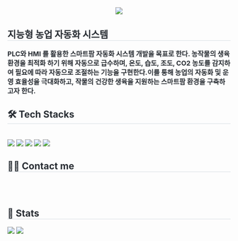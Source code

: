 <div align= "center">
    <img src="https://capsule-render.vercel.app/api?type=waving&color=gradient&height=180&text=cocofarm&animation=twinkling&fontColor=d4f0d1&fontSize=90" />
    </div>
    <div style="text-align: left;"> 
    <h2 style="border-bottom: 1px solid #d8dee4; color: #282d33;"> 지능형 농업 자동화 시스템 </h2>  
    <div style="font-weight: 700; font-size: 15px; text-align: left; color: #282d33;"> PLC와 HMI 를 활용한 스마트팜 자동화 시스템 개발을 목표로 한다. </li></li>농작물의 생육 환경을 최적화 하기 위해 자동으로 급수하며, 온도, 습도, 조도, CO2 농도를 감지하여 필요에 따라 자동으로 조절하는 기능을 구현한다.</li></li>이를 통해 농업의 자동화 및 운영 효율성을 극대화하고, 작물의 건강한 생육을 지원하는 스마트팜 환경을 구축하고자 한다. </div> 
    </div>
    <div style="text-align: left;">
    <h2 style="border-bottom: 1px solid #d8dee4; color: #282d33;"> 🛠️ Tech Stacks </h2> <br> 
    <div style="margin: ; text-align: left;" "text-align: left;"> <img src="https://img.shields.io/badge/Notion-000000?style=for-the-badge&logo=Notion&logoColor=white">
          <img src="https://img.shields.io/badge/Github-181717?style=for-the-badge&logo=Github&logoColor=white">
          <img src="https://img.shields.io/badge/PLC-000000?style=for-the-badge&logo=PLC&logoColor=white">
          <img src="https://www.flaticon.com/kr/free-icon/cabinet_15873456?term=plc&page=1&position=7&origin=search&related_id=15873456">
          <img src="https://img.shields.io/badge/HMI-000000?style=for-the-badge&logo=HMI&logoColor=white">
          </div>
    </div>
    <div style="text-align: left;">
    <h2 style="border-bottom: 1px solid #d8dee4; color: #282d33;"> 🧑‍💻 Contact me </h2> <br> 
    <div style="text-align: left;">  </div>  <br> 
    <div style="text-align: left;">  </div> 
    </div>
    <div style="text-align: left;"> 
    <h2 style="border-bottom: 1px solid #d8dee4; color: #282d33;"> 🏅 Stats </h2> <div style="text-align: left;"> <img src="https://github-readme-stats.vercel.app/api?username=코코팜&bg_color=180,000000,&title_color=000000&text_color=000000"
         /> <img src="https://github-readme-stats.vercel.app/api/top-langs/?username=코코팜&layout=compact&bg_color=180,000000,&title_color=000000&text_color=000000"
           /> </div> 
    </div>
    
